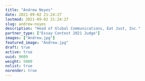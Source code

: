```yaml
---
title: "Andrew Noyes"
date: 2021-09-02 21:24:27
lastmod: 2021-09-02 21:24:27
slug: andrew-noyes
description: "Head of Global Communications, Eat Just, Inc."
partner_type: ["Essay Contest 2021 Judge"]
images: ["Andrew.jpg"]
featured_image: "Andrew.jpg"
draft: true
active: true
uuid: 9609
weight: 5000
nolist: true
norender: true
---
```

